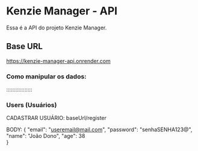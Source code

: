 # Kenzie Manager - API

Essa é a API do projeto Kenzie Manager.

## Base URL

https://kenzie-manager-api.onrender.com


### Como manipular os dados:

:::::::::::::::::

### Users (Usuários) 

CADASTRAR USUÁRIO:
baseUrl/register

BODY:
	{
		"email": "useremail@mail.com",
		"password": "senhaSENHA123@",
		"name": "João Dono",
		"age": 38		
	}


